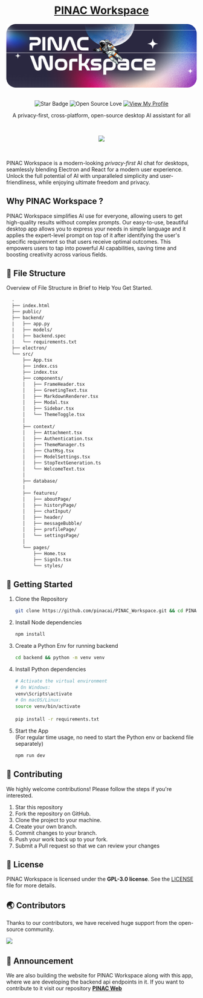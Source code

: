 <div align="center">

<h1 style="border-bottom: none">
    <b><a href="https://pinacworkspace.pages.dev">PINAC Workspace</a></b>
</h1>

<img src="https://github.com/pinacai/PINAC_Workspace/blob/main/assets/header.png" alt="header image">

<br>
<br>

![Star Badge](https://img.shields.io/static/v1?label=%F0%9F%8C%9F&message=If%20Useful&style=style=flat&color=BC4E99)
![Open Source Love](https://badges.frapsoft.com/os/v1/open-source.svg?v=103)
[![View My Profile](https://img.shields.io/badge/View-My_Profile-green?logo=GitHub)](https://github.com/rajeshtechforge)

A privacy-first, cross-platform, open-source desktop AI assistant for all

<br>

![](https://skillicons.dev/icons?i=react,tailwindcss,typescript,vite,electron,python)

</div>

<br />

PINAC Workspace is a modern-looking _privacy-first_ AI chat for desktops, seamlessly blending Electron and React for a modern user experience. Unlock the full potential of AI with unparalleled simplicity and user-friendliness, while enjoying ultimate freedom and privacy.

## Why PINAC Workspace ?

PINAC Workspace simplifies AI use for everyone, allowing users to get high-quality results without complex prompts. Our easy-to-use, beautiful desktop app allows you to express your needs in simple language and it applies the expert-level prompt on top of it after identifying the user's specific requirement so that users receive optimal outcomes. This empowers users to tap into powerful AI capabilities, saving time and boosting creativity across various fields.

## 📂 File Structure

Overview of File Structure in Brief to Help You Get Started.

      .
      ├── index.html
      ├── public/
      ├── backend/
      |   ├── app.py
      |   ├── models/
      |   ├── backend.spec
      |   └── requirements.txt
      ├── electron/
      └── src/
          ├── App.tsx
          ├── index.css
          ├── index.tsx
          ├── components/
          │   ├── FrameHeader.tsx
          │   ├── GreetingText.tsx
          │   ├── MarkdownRenderer.tsx
          │   ├── Modal.tsx
          │   ├── Sidebar.tsx
          │   └── ThemeToggle.tsx
          │
          ├── context/
          │   ├── Attachment.tsx
          │   ├── Authentication.tsx
          │   ├── ThemeManager.ts
          │   ├── ChatMsg.tsx
          │   ├── ModelSettings.tsx
          │   ├── StopTextGeneration.ts
          │   └── WelcomeText.tsx
          │
          ├── database/
          |
          ├── features/
          │   ├── aboutPage/
          │   ├── historyPage/
          │   ├── chatInput/
          │   ├── header/
          │   ├── messageBubble/
          │   ├── profilePage/
          │   └── settingsPage/
          │
          └── pages/
              ├── Home.tsx
              ├── SignIn.tsx
              └── styles/

## 🚀 Getting Started

1. Clone the Repository

   ```bash
   git clone https://github.com/pinacai/PINAC_Workspace.git && cd PINAC_Workspace
   ```

2. Install Node dependencies

   ```bash
   npm install
   ```

3. Create a Python Env for running backend

   ```bash
   cd backend && python -m venv venv
   ```

4. Install Python dependencies

   ```bash
   # Activate the virtual environment
   # On Windows:
   venv\Scripts\activate
   # On macOS/Linux:
   source venv/bin/activate

   pip install -r requirements.txt
   ```

5. Start the App  
   (For regular time usage, no need to start the Python env or backend file separately)
   ```bash
   npm run dev
   ```

## 🎉 Contributing

We highly welcome contributions! Please follow the steps if you're interested.

1. Star this repository
2. Fork the repository on GitHub.
3. Clone the project to your machine.
4. Create your own branch.
5. Commit changes to your branch.
6. Push your work back up to your fork.
7. Submit a Pull request so that we can review your changes

## 📄 License

PINAC Workspace is licensed under the **GPL-3.0 license**. See the <a href="https://github.com/pinacai/PINAC_Workspace/blob/main/LICENSE">LICENSE</a> file for more details.

## 🌏 Contributors

Thanks to our contributors, we have received huge support from the open-source community.

<a href="https://github.com/pinacai/PINAC_Workspace/graphs/contributors">
  <img src="https://contrib.rocks/image?repo=pinacai/PINAC_Workspace" />
</a>

## 📢 Announcement

We are also building the website for PINAC Workspace along with this app, where we are developing the backend api endpoints in it. If you want to contribute to it visit our repository <a href="https://github.com/pinacai/pinac_web">**PINAC Web**</a>
